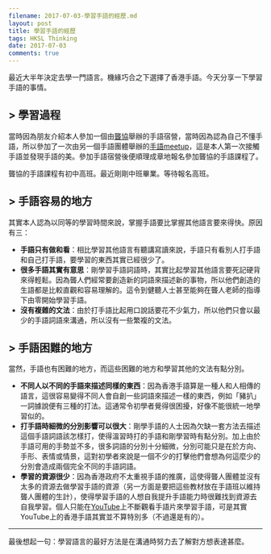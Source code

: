 ```yaml
---
filename: 2017-07-03-學習手語的經歷.md
layout: post
title: 學習手語的經歷
tags: HKSL Thinking
date: 2017-07-03
comments: true
---
```


最近大半年決定去學一門語言。機緣巧合之下選擇了香港手語。今天分享一下學習手語的事情。

## > 學習過程

當時因為朋友介紹本人參加一個由[聾協](http://www.hongkongdeaf.org.hk)舉辦的手語宿營，當時因為認為自己不懂手語，所以參加了一次由另一個手語團體舉辦的[手語meetup](https://www.meetup.com/HKSLmeetup/)，這是本人第一次接觸手語並發現手語的美。參加手語宿營後便順理成章地報名參加聾協的手語課程了。

聾協的手語課程有初中高班。最近剛剛中班畢業。等待報名高班。

## > 手語容易的地方

其實本人認為以同等的學習時間來說，掌握手語要比掌握其他語言要來得快。原因有三：

* **手語只有做和看**：相比學習其他語言有聽講寫讀來說，手語只有看別人打手語和自己打手語，要學習的東西其實已經很少了。
* **很多手語其實有意思**：剛學習手語詞語時，其實比起學習其他語言要死記硬背來得輕鬆。因為聾人們經常要創造新的詞語來描述新的事物，所以他們創造的生語都是比較直觀和容易理解的。這令到健聽人士甚至能夠在聾人老師的指導下由零開始學習手語。
* **沒有複雜的文法**：由於打手語比起用口說話要花不少氣力，所以他們只會以最少的手語詞語來溝通，所以沒有一些繁複的文法。

## > 手語困難的地方

當然，手語也有困難的地方，而這些困難的地方和學習其他的文法有點分別。

* **不同人以不同的手語來描述同樣的東西**：因為香港手語算是一種人和人相傳的語言，這很容易變得不同人會自創一些詞語來描述一樣的東西，例如「豬扒」一詞據說便有三種的打法。這通常令初學者覺得很困擾，好像不能很統一地學習似的。
* **打手語時細微的分別影響可以很大**：剛學手語的人士因為欠缺一套方法去描述這個手語詞語該怎樣打，使得溫習時打的手語和剛學習時有點分別。加上由於手語可用的手勢並不多，很多詞語的分別十分細微，分別可能只是在於方向、手形、表情或情景，這對初學者來說是一個不少的打擊他們會想為何這麼少的分別會造成兩個完全不同的手語詞語。
* **學習的資源很少**：因為香港政府不太重視手語的推廣，這使得聾人團體並沒有太多的資源去做學習手語的資源（另一方面是要把這些教材放在手語班以維持聾人團體的生計），使得學習手語的人想自我提升手語能力時很難找到資源去自我學習。個人只能在[YouTube](https://www.youtube.com/results?search_query=hksl)上不斷觀看手語片來學習手語，可是其實YouTube上的香港手語其實並不算特別多（不過還是有的）。

---

最後想起一句：學習語言的最好方法是在溝通時努力去了解對方想表達甚麼。